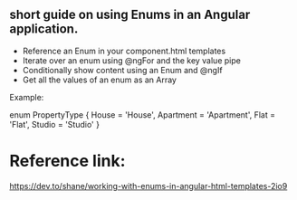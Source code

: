 ## short guide on using Enums in an Angular application.

- Reference an Enum in your component.html templates
- Iterate over an enum using \@ngFor and the key value pipe
- Conditionally show content using an Enum and \@ngIf
- Get all the values of an enum as an Array<sting>

Example:

enum PropertyType {
House = 'House',
Apartment = 'Apartment',
Flat = 'Flat',
Studio = 'Studio'
}

# Reference link:

https://dev.to/shane/working-with-enums-in-angular-html-templates-2io9
